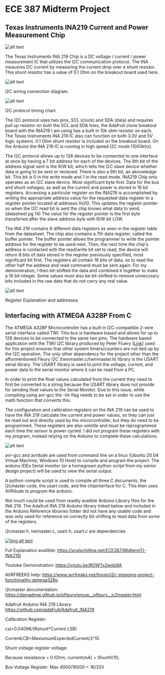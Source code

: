 
# ECE 387 Midterm Project

## Texas Instruments INA219 Current and Power Measurement Chip

![alt text](https://srutschilling.net/ECE387/MidtermTI-INA219/Images/ArduinoSetup.JPEG)

The Texas Instruments INA 219 Chip is a DC voltage /  current / power measurement IC that utilizes the I2C communication protocol. The INA meausres DC current by measuring the current drop over a shunt resistor. This shunt resistor has a value of 0.1 Ohm on the breakout board used here. 


![alt text](https://srutschilling.net/ECE387/MidtermTI-INA219/Images/I2C_1.png)

I2C wiring connection diagram.




![alt text](https://srutschilling.net/ECE387/MidtermTI-INA219/Images/I2C_2.png)


I2C protocol timing chart.


The I2C protocol uses two pins, SCL (clock) and SDA (data) and requires pull up resistor on both the SCL and SDA lines, the Adafruit clone breakout board with the INA219 I am using has a built in 10k ohm resistor on each. The Texas Instruments INA 219 IC also can function on both 3.3V and 5V logic systems. 0.1 Ohm shunt resistor is included on the breakout board. On the Arduino the INA 219 IC is running in high speed I2C mode (1000khz).

The I2C protocol allows up to 128 devices to be connected to one interface at once by having a 7 bit address for each of the devices. The 8th bit of the address signal sent is the R/W bit, which tells the I2C slave device whether data is going to be sent or recieved. There is also a 9th bit, an aknowledge bit. This bit is 0 in the write mode and 1 in the read mode. INA219 Chip only operates as an I2C slave device. Most significant byte first. Data for the bus and shunt voltages, as well as the current and power is stored in 16 bit registers. Accessing a particular register on the INA219 is accomplished by writing the appropriate address value for the requested data register to a register pointer located at addresss 0x00. This updates the register pointer so when the I2C read bit is sent the chip knows what data to send. (datasheet pg 14) The value for the register pointer is the first byte transferred after the slave address byte with R/W bit LOW.

The INA 219 contains 6 different data registers as seen in the register table from the datasheet. The chip also contains a 7th data register, called the buffer pointer. The buffer pointer allows the programmer to write the pointer address for the register to be used next. Then, the next time the chip's address is contacted with the read/write bit set to read, the device will return 8 bits of data stored in the register previously specified, most significant bit first. The registers all contain 16 bits of data, so to read the other half the address and read command must be sent again. For my demonstration, I then bit-shifted the data and combined it together to make a 16 bit integer. Some values must also be bit-shifted to remove unneccsary bits included in the raw data that do not carry any real value.



<!-- 
INA 219 Register List (Datasheet page 18):

| Address      | Hex | Register Name |
| ----------- | ----------- | -----|
| 00     | 0x00       | Configuration |
| 01   | 0x01        | Shunt Voltage |
| 02   | 0x02        | Bus Voltage |
| 03   | 0x03        | Power |
| 04   | 0x04        | Current |
| 05   | 0x05        | Calibration | -->

![alt text](https://srutschilling.net/ECE387/MidtermTI-INA219/Images/RegisterAddresses.png)

Register Explanation and addresses.

## Interfacing with ATMEGA A328P From C

The ATMEGA A328P Microcontroller has a built in I2C-compatible 2-wire serial interface called TWI. This bus is hardware based and allows for up to 128 devices to be connected to the same two pins. The hardware based application with the TWI/ I2C library produced by Peter Fluery ([Link](http://www.peterfleury.epizy.com/avr-software.html?i=1)) used for this project ensures that other system timers/counters are not tied up by the I2C operation. The only other dependency for the project other than the afformentioned Fleury I2C (twinmaster.c/twinmaster.h) library is the USART serial library. The USART library is used to print the voltage, current, and power data to the serial monitor where it can be read from a PC.

In order to print the float values calculated from the current they need to first be converted to a string because the USART library does not provide for sending float values to the Serial Monitor. Due to this issue, while compiling using avr-gcc the -lm flag needs to be set in order to use the math function that converts this.

The configuration and calibration registers on the INA 219 can be used to have the INA 219 calculate the current and power values, so they can just be read out and directly used by the microcontroller, but they do need to be programmed. These registers are also volotile and must be reprogrammed each time the sensor is power cycled. I did not program these registers with my program, instead relying on the Arduino to complete these calculations.


![alt text](https://srutschilling.net/ECE387/MidtermTI-INA219/Images/Values.png)


avr-gcc and avrdude are used from command line on a linux (Ubuntu 20.04 Virtual Machine, Windows 10 Host) to compile and program the project. The arduino IDEs Serial monitor (or a homegrown python script from my senior design project) will be used to view the serial output.

A python compile script is used to compile all three C documents, the i2cmaster code, the usart code, and the chipinterface for C. This then uses AVRdude to program the arduino.

Not much could be used from readily availble Arduino Library files for the INA 219. The Adafruit INA 219 Arduino library linked below and included in the Arduino Reference libraries folder did not have any usable code and was only used for reference on correctly bit-shifting to read data from some of the registers.

i2cmaster.h, twimaster.c, usart.h, usart.c are dependencies

[![Img alt text](https://img.youtube.com/vi/ROWTx2wqb9A/0.jpg)](https://www.youtube.com/watch?v=ROWTx2wqb9A)

Full Explanation availible:
https://srutschilling.net/ECE387/MidtermTI-INA219/


Youtube Demonstration: https://youtu.be/ROWTx2wqb9A

AVRFREEKS help: https://www.avrfreaks.net/forum/i2c-stopping-project-functionality-atmega328p

i2cmaster documentation: https://damadmai.github.io/pfleury/group__pfleury__ic2master.html 

Adafruit Arduino INA 219 Library: https://github.com/adafruit/Adafruit_INA219


Calibration Register: 

cal=0.04096/(Rshunt*Current LSB)

CurrentLCB=MaxiumumExpectedCurrent/2^15


Shunt voltage register voltage:

Because resistance = 0.1Ohm, current(mA) = ShuntV/10;


Bus Voltage Register:
Max 4000/16000 = 16/32V
